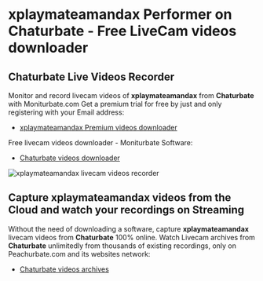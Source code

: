 # xplaymateamandax Performer on Chaturbate - Free LiveCam videos downloader

## Chaturbate Live Videos Recorder

Monitor and record livecam videos of **xplaymateamandax** from **Chaturbate** with Moniturbate.com
Get a premium trial for free by just and only registering with your Email address:
* [xplaymateamandax Premium videos downloader](https://moniturbate.com/request-demo-licence-key.html)

Free livecam videos downloader - Moniturbate Software:
* [Chaturbate videos downloader](https://moniturbate.com/moniturbate-download-software.html)

![xplaymateamandax livecam videos recorder](https://peachurnet.com/templates/moniturbate-software.png)


## Capture xplaymateamandax videos from the Cloud and watch your recordings on Streaming

Without the need of downloading a software, capture **xplaymateamandax** livecam videos from **Chaturbate** 100% online.
Watch Livecam archives from **Chaturbate** unlimitedly from thousands of existing recordings, only on Peachurbate.com and its websites network:
* [Chaturbate videos archives](https://peachurnet.com/)